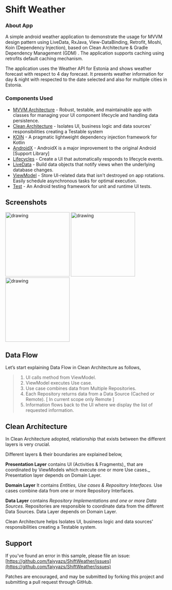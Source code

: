 # Shift Weather

### About App

A simple android weather application to demonstrate the usage for MVVM design pattern using LiveData, RxJava, View-DataBinding, Retrofit, Moshi, Koin (Dependency Injection), based on Clean Architecture & Gradle Dependency Management (GDM) . The application supports caching using retrofits default caching mechanism.

The application uses the Weather API for Estonia and shows weather forecast with respect to 4 day forecast.
It presents weather information for day & night with respected to the date selected and also for multiple cities in Estonia.


### Components Used
-   [MVVM Architecture](https://developer.android.com/jetpack/arch/) - Robust, testable, and maintainable app with classes for managing your UI component lifecycle and handling data persistence.
- [Clean Architecture]() - Isolates UI, business logic and data sources' responsibilities creating a Testable system
-  [KOIN](https://github.com/InsertKoinIO/koin) - A pragmatic lightweight dependency injection framework for Kotlin
-    [AndroidX](https://developer.android.com/jetpack/androidx) - AndroidX is a major improvement to the original Android [Support Library]
-  [Lifecycles](https://developer.android.com/topic/libraries/architecture/lifecycle) - Create a UI that automatically responds to lifecycle events.
-  [LiveData](https://developer.android.com/topic/libraries/architecture/livedata) - Build data objects that notify views when the underlying database changes.
-  [ViewModel](https://developer.android.com/topic/libraries/architecture/viewmodel) - Store UI-related data that isn't destroyed on app rotations. Easily schedule asynchronous tasks for optimal execution.
-  [Test](https://developer.android.com/training/testing/) - An Android testing framework for unit and runtime UI tests.

## Screenshots

<img src="https://raw.githubusercontent.com/faiyyazs/ShiftWeather/master/screenshots/device-2019-10-15-125555.png" alt="drawing" width="200"/>
<img src="https://raw.githubusercontent.com/faiyyazs/ShiftWeather/master/screenshots/device-2019-10-15-125657.png" alt="drawing" width="200"/>
<img src="https://raw.githubusercontent.com/faiyyazs/ShiftWeather/master/screenshots/device-2019-10-15-125737.png" alt="drawing" width="200"/>


## Data Flow
Let’s start explaining Data Flow in Clean Architecture as follows,
> 1. UI calls method from ViewModel.
> 2. ViewModel executes Use case.
> 3. Use case combines data from Multiple Repositories.
> 4. Each Repository returns data from a Data Source (Cached or Remote). [ In current scope only Remote ]
> 5. Information flows back to the UI where we display the list of requested information.

## Clean Architecture 

In Clean Architecture adopted, relationship that exists between the different layers is very crucial.

Different layers & their boundaries are explained below,

**Presentation Layer** contains UI (Activities & Fragments)_ that are coordinated by ViewModels which execute one or more Use cases._ Presentation layer depends on Domain Layer.

**Domain Layer** It contains _Entities, Use cases & Repository Interfaces._ Use cases combine data from one or more Repository Interfaces.

**Data Layer** contains _Repository Implementations and one or more Data Sources._ Repositories are responsible to coordinate data from the different Data Sources. Data Layer depends on Domain Layer.
 
Clean Architecture helps Isolates UI, business logic and data sources' responsibilities creating a Testable system.

## Support

If you've found an error in this sample, please file an issue: [https://github.com/faiyyazs/ShiftWeather/issues](https://github.com/faiyyazs/ShiftWeather/issues)

Patches are encouraged, and may be submitted by forking this project and submitting a pull request through GitHub.



